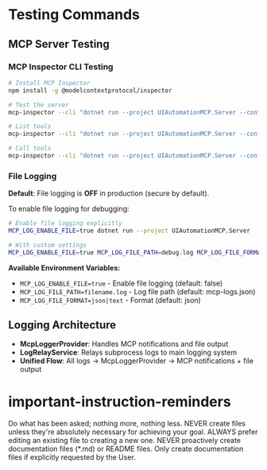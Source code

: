 # Testing Commands

## MCP Server Testing

### MCP Inspector CLI Testing

```bash
# Install MCP Inspector
npm install -g @modelcontextprotocol/inspector

# Test the server
mcp-inspector --cli "dotnet run --project UIAutomationMCP.Server --configuration Debug"

# List tools
mcp-inspector --cli "dotnet run --project UIAutomationMCP.Server --configuration Debug" --method tools/list

# Call tools
mcp-inspector --cli "dotnet run --project UIAutomationMCP.Server --configuration Debug" --method tools/call --tool-name TakeScreenshot --tool-arg maxTokens=1000
```

### File Logging

**Default**: File logging is **OFF** in production (secure by default).

To enable file logging for debugging:
```bash
# Enable file logging explicitly
MCP_LOG_ENABLE_FILE=true dotnet run --project UIAutomationMCP.Server

# With custom settings
MCP_LOG_ENABLE_FILE=true MCP_LOG_FILE_PATH=debug.log MCP_LOG_FILE_FORMAT=json dotnet run
```

**Available Environment Variables:**
- `MCP_LOG_ENABLE_FILE=true` - Enable file logging (default: false)
- `MCP_LOG_FILE_PATH=filename.log` - Log file path (default: mcp-logs.json)
- `MCP_LOG_FILE_FORMAT=json|text` - Format (default: json)

## Logging Architecture

- **McpLoggerProvider**: Handles MCP notifications and file output
- **LogRelayService**: Relays subprocess logs to main logging system
- **Unified Flow**: All logs → McpLoggerProvider → MCP notifications + file output

# important-instruction-reminders
Do what has been asked; nothing more, nothing less.
NEVER create files unless they're absolutely necessary for achieving your goal.
ALWAYS prefer editing an existing file to creating a new one.
NEVER proactively create documentation files (*.md) or README files. Only create documentation files if explicitly requested by the User.